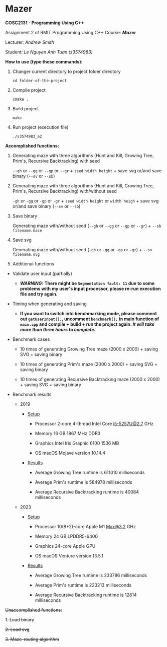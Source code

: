 # Mazer

**COSC2131 - Programming Using C++**

Assignment 2 of RMIT Programming Using C++ Course: **_Mazer_**

Lecturer: _Andrew Smith_

Student: _Le Nguyen Anh Tuan (s3574983)_

**How to use (type these commands):**

1. Changer current directory to project folder directory

   `cd folder-of-the-project`

2. Compile project

   `cmake .`

3. Build project

   `make`

4. Run project (execution file)

   `./s3574983_a2`

**Accomplished functions:**

1. Generating maze with three algorithms (Hunt and Kill, Growing Tree, Prim's, Recursive Backtracking) with seed

   `--gh` or `--gg` or `--gp` or `--gr` + `seed width height` + save svg or/and save binary (`--sv` or `--sb`)

2. Generating maze with three algorithms (Hunt and Kill, Growing Tree, Prim's, Recursive Backtracking) with/without seed

   `-gh` or `-gg` or `-gp` or `-gr` + `seed width height` or `width heigh` + save svg or/and save binary (`--sv`
   or `--sb`)

3. Save binary

   Generating maze with/without seed (`--gh` or `--gg` or `--gp` or `--gr`) + `--sb filename.maze`

4. Save svg

   Generating maze with/without seed (`-gh` or `-gg` or `-gp` or `-gr`) + `--sv filename.svg`

5. Additional functions

- Validate user input (partially)

    - **_WARNING:_** **There might be `Segmentation fault: 11` due to some problems with my user's input processor,
      please re-run execution file and try again.**

- Timing when generating and saving

    - **If you want to switch into benchmarking mode, please comment out `getUserInput();`, uncomment `benchmark();` in
      main function of `main.cpp` and compile + build + run the project
      again. _It will take more than three hours to complete._**
- Benchmark cases

    - 10 times of generating Growing Tree maze (2000 x 2000) + saving SVG + saving binary

    - 10 times of generating Prim's maze (2000 x 2000) + saving SVG + saving binary

    - 10 times of generating Recursive Backtracking maze (2000 x 2000) + saving SVG + saving binary

- Benchmark results

    - 2019
        - [Setup](https://github.com/95tuanle/Mazer-2/blob/master/Setup-2019.png)

            - Processor 2-core 4-thread Intel Core i5-5257U@2.7 GHz

            - Memory 16 GB 1867 MHz DDR3

            - Graphics Intel Iris Graphic 6100 1536 MB

            - OS macOS Mojave version 10.14.4

        - [Results](https://github.com/95tuanle/Mazer-2/blob/master/Results-2019.png)

            - Average Growing Tree runtime is 611010 milliseconds

            - Average Prim's runtime is 584978 milliseconds

            - Average Recursive Backtracking runtime is 40084 milliseconds

    - 2023
        - [Setup](https://github.com/95tuanle/Mazer-2/blob/master/Setup-2023.png)
            - Processor 10(8+2)-core Apple M1 Max@3.2 GHz

            - Memory 24 GB LPDDR5-6400

            - Graphics 24-core Apple GPU

            - OS macOS Venture version 13.5.1

        - [Results](https://github.com/95tuanle/Mazer-2/blob/master/Setup-2023.png)

            - Average Growing Tree runtime is 233786 milliseconds

            - Average Prim's runtime is 223213 milliseconds

            - Average Recursive Backtracking runtime is 12814 milliseconds

~~Unaccomplished functions:~~

~~1. Load binary~~

~~2. Load svg~~

~~3. Maze-routing algorithm~~


